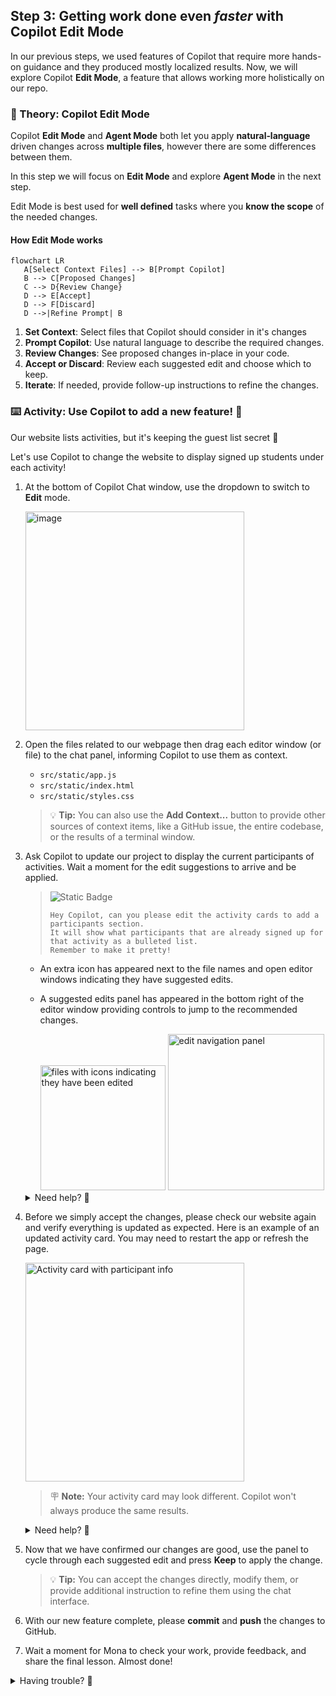 ## Step 3: Getting work done even _faster_ with Copilot Edit Mode

In our previous steps, we used features of Copilot that require more hands-on guidance and they produced mostly localized results. Now, we will explore Copilot **Edit Mode**, a feature that allows working more holistically on our repo.

### 📖 Theory: Copilot Edit Mode

Copilot **Edit Mode** and **Agent Mode** both let you apply **natural‑language** driven changes across **multiple files**, however there are some differences between them.

In this step we will focus on **Edit Mode** and explore **Agent Mode** in the next step.

Edit Mode is best used for **well defined** tasks where you **know the scope** of the needed changes.

#### How Edit Mode works

```mermaid
flowchart LR
   A[Select Context Files] --> B[Prompt Copilot]
   B --> C[Proposed Changes]
   C --> D{Review Change}
   D --> E[Accept]
   D --> F[Discard]
   D -->|Refine Prompt| B

```

1. **Set Context**: Select files that Copilot should consider in it's changes
1. **Prompt Copilot**: Use natural language to describe the required changes.
1. **Review Changes**: See proposed changes in-place in your code.
1. **Accept or Discard**: Review each suggested edit and choose which to keep.
1. **Iterate**: If needed, provide follow-up instructions to refine the changes.

### :keyboard: Activity: Use Copilot to add a new feature! :rocket:

Our website lists activities, but it's keeping the guest list secret 🤫 

Let's use Copilot to change the website to display signed up students under each activity!

1. At the bottom of Copilot Chat window, use the dropdown to switch to **Edit** mode.

   <img width="350" alt="image" src="https://github.com/user-attachments/assets/646fc94a-7d60-4821-b9cf-9ec6f4fd03d7" />

1. Open the files related to our webpage then drag each editor window (or file) to the chat panel, informing Copilot to use them as context.

   - `src/static/app.js`
   - `src/static/index.html`
   - `src/static/styles.css`

   > 💡 **Tip:** You can also use the **Add Context...** button to provide other sources of context items, like a GitHub issue, the entire codebase, or the results of a terminal window.

1. Ask Copilot to update our project to display the current participants of activities. Wait a moment for the edit suggestions to arrive and be applied.

   > ![Static Badge](https://img.shields.io/badge/-Prompt-text?style=social&logo=github%20copilot)
   >
   > ```prompt
   > Hey Copilot, can you please edit the activity cards to add a participants section.
   > It will show what participants that are already signed up for that activity as a bulleted list.
   > Remember to make it pretty!
   > ```

   - An extra icon has appeared next to the file names and open editor windows indicating they have suggested edits.
   - A suggested edits panel has appeared in the bottom right of the editor window providing controls to jump to the recommended changes.

      <img width="200" alt="files with icons indicating they have been edited" src="https://github.com/user-attachments/assets/9c7c2e10-cd18-43c5-9947-cffd6dde0473" />

      <img width="250" alt="edit navigation panel" src="https://github.com/user-attachments/assets/a84965a5-2f43-4c93-a814-0fdeb3a06494" />

   <details>
   <summary>Need help? 🤷</summary><br/>

   Remember to add the relevant context files (drag them in or use Add Context...).

   ![screenshot of context files list](https://github.com/user-attachments/assets/d3eadc8e-583e-4a28-9e82-be128eab843b)

   </details>

1. Before we simply accept the changes, please check our website again and verify everything is updated as expected. Here is an example of an updated activity card. You may need to restart the app or refresh the page.

   <img width="350" alt="Activity card with participant info" src="https://github.com/user-attachments/assets/c4d56187-4791-4c8e-87d7-d5ce7cdc0bee" />

   > 🪧 **Note:** Your activity card may look different. Copilot won't always produce the same results.

   <details>
   <summary>Need help? 🤷</summary><br/>
   If the website is not loading, here are some things to check.

   - Restart the VS Code Debugger to make sure the latest version of the website is served.
   - If you forgot the url, or closed the window, please review step 1.
   - Try hard refreshing the webpage or opening in a private window so it downloads a fresh copy.

   </details>

1. Now that we have confirmed our changes are good, use the panel to cycle through each suggested edit and press **Keep** to apply the change.

   > 💡 **Tip:** You can accept the changes directly, modify them, or provide additional instruction to refine them using the chat interface.

1. With our new feature complete, please **commit** and **push** the changes to GitHub.

1. Wait a moment for Mona to check your work, provide feedback, and share the final lesson. Almost done!


<details>
<summary>Having trouble? 🤷</summary><br/>

If you don't get feedback, here are some things to check:

- Make sure your commit the changes in the `src/static/` directory to the branch `accelerate-with-copilot` and pushed/synchronized to GitHub.
- If Mona found a mistake, simply make a correction and push your changes again. Mona will check your work as many times as needed.

</details>
